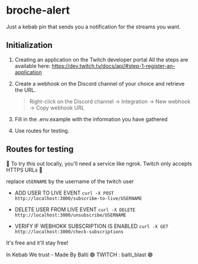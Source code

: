 # broche-alert

Just a kebab pin that sends you a notification for the streams you want.

## Initialization

1. Creating an application on the Twitch developer portal
   All the steps are available here:
   https://dev.twitch.tv/docs/api/#step-1-register-an-application

2. Create a webhook on the Discord channel of your choice and retrieve the URL.

   > Right-click on the Discord channel -> Integration -> New webhook -> Copy webhook URL

3. Fill in the .env.example with the information you have gathered

4. Use routes for testing.

## Routes for testing

🔴 To try this out locally, you'll need a service like ngrok. Twitch only accepts HTTPS URLs 🔴

replace `USERNAME` by the username of the twitch user

- ADD USER TO LIVE EVENT
  `curl -X POST http://localhost:3000/subscribe-to-live/USERNAME`

- DELETE USER FROM LIVE EVENT
  `curl -X DELETE http://localhost:3000/unsubscribe/USERNAME`

- VERIFY IF WEBHOKK SUBSCRIPTION IS ENABLED
  `curl -X GET http://localhost:3000/check-subscriptions`

It's free and it'll stay free!

In Kebab We trust - Made By Balti
🟣 TWITCH : balti_blast 🟣
